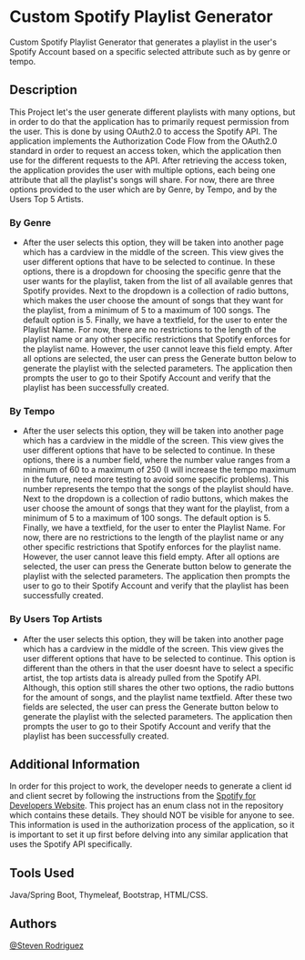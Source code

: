 # **Custom Spotify Playlist Generator**
Custom Spotify Playlist Generator that generates a playlist in the user's Spotify Account based on a specific selected attribute such as by genre or tempo. 

## **Description**
  This Project let's the user generate different playlists with many options, but in order to do that the application has to primarily request permission from the user. This is done by using OAuth2.0 to access the Spotify API. The application implements the Authorization Code Flow from the OAuth2.0 standard in order to request an access token, which the application then use for the different requests to the API. After retrieving the access token, the application provides the user with multiple options, each being one attribute that all the playlist's songs will share. For now, there are three options provided to the user which are by Genre, by Tempo, and by the Users Top 5 Artists. 

  ### **By Genre**
  - After the user selects this option, they will be taken into another page which has a cardview in the middle of the screen. This view gives the user different options that have to be selected to continue. In these options, there is a dropdown for choosing the specific genre that the user wants for the playlist, taken from the list of all available genres that Spotify provides. Next to the dropdown is a collection of radio buttons, which makes the user choose the amount of songs that they want for the playlist, from a minimum of 5 to a maximum of 100 songs. The default option is 5. Finally, we have a textfield, for the user to enter the Playlist Name. For now, there are no restrictions to the length of the playlist name or any other specific restrictions that Spotify enforces for the playlist name. However, the user cannot leave this field empty. After all options are selected, the user can press the Generate button below to generate the playlist with the selected parameters. The application then prompts the user to go to their Spotify Account and verify that the playlist has been successfully created.
    
  ### **By Tempo**
  - After the user selects this option, they will be taken into another page which has a cardview in the middle of the screen. This view gives the user different options that have to be selected to continue. In these options, there is a number field, where the number value ranges from a minimum of 60 to a maximum of 250 (I will increase the tempo maximum in the future, need more testing to avoid some specific problems). This number represents the tempo that the songs of the playlist should have. Next to the dropdown is a collection of radio buttons, which makes the user choose the amount of songs that they want for the playlist, from a minimum of 5 to a maximum of 100 songs. The default option is 5. Finally, we have a textfield, for the user to enter the Playlist Name. For now, there are no restrictions to the length of the playlist name or any other specific restrictions that Spotify enforces for the playlist name. However, the user cannot leave this field empty. After all options are selected, the user can press the Generate button below to generate the playlist with the selected parameters. The application then prompts the user to go to their Spotify Account and verify that the playlist has been successfully created.
    
  ### **By Users Top Artists**
  - After the user selects this option, they will be taken into another page which has a cardview in the middle of the screen. This view gives the user different options that have to be selected to continue. This option is different than the others in that the user doesnt have to select a specific artist, the top artists data is already pulled from the Spotify API. Although, this option still shares the other two options, the radio buttons for the amount of songs, and the playlist name textfield. After these two fields are selected, the user can press the Generate button below to generate the playlist with the selected parameters. The application then prompts the user to go to their Spotify Account and verify that the playlist has been successfully created.

## **Additional Information**
  In order for this project to work, the developer needs to generate a client id and client secret by following the instructions from the [Spotify for Developers Website](https://developer.spotify.com). This project has an enum class not in the repository which contains these details. They should NOT be visible for anyone to see. This information is used in the authorization process of the application, so it is important to set it up first before delving into any similar application that uses the Spotify API specifically. 

## **Tools Used**
  Java/Spring Boot, Thymeleaf, Bootstrap, HTML/CSS.

## Authors
[@Steven Rodriguez](https://github.com/StevenRodriguez94)

